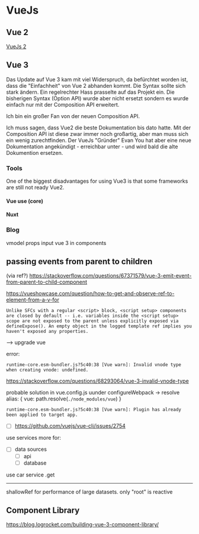 # VueJs

## Vue 2
[VueJs 2](https://vuejs.org/)
## Vue 3
Das Update auf Vue 3 kam mit viel Widerspruch, da befürchtet worden ist, dass die "Einfachheit" von Vue 2 abhanden kommt. Die Syntax sollte sich stark ändern. Ein regelrechter Hass prasselte auf das Projekt ein. Die bisherigen Syntax (Option API) wurde aber nicht ersetzt sondern es wurde einfach nur mit der Composition API erweitert. 

Ich bin ein großer Fan von der neuen Composition API. 

Ich muss sagen, dass Vue2 die beste Dokumentation bis dato hatte. Mit der Composition API ist diese zwar immer noch großartig, aber man muss sich ein wenig zurechtfinden. Der VueJs "Gründer" Evan You hat aber eine neue Dokumentation angekündigt - erreichbar unter -  und wird bald die alte Dokumention ersetzen.


### Tools
One of the biggest disadvantages for using Vue3 is that some frameworks are still not ready Vue2. 

#### Vue use (core)

#### Nuxt



### Blog
vmodel props input vue 3 in components


## passing events from parent to children

(via ref?)
https://stackoverflow.com/questions/67371579/vue-3-emit-event-from-parent-to-child-component


https://vueshowcase.com/question/how-to-get-and-observe-ref-to-element-from-a-v-for

```
Unlike SFCs with a regular <script> block, <script setup> components are closed by default -- i.e. variables inside the <script setup> scope are not exposed to the parent unless explicitly exposed via defineExpose(). An empty object in the logged template ref implies you haven't exposed any properties.
```

--> upgrade vue

error:
```
runtime-core.esm-bundler.js?5c40:38 [Vue warn]: Invalid vnode type when creating vnode: undefined. 
```
https://stackoverflow.com/questions/68293064/vue-3-invalid-vnode-type

probable solution in vue.config.js uunder configureWebpack -> resolve 
            alias: {
                vue: path.resolve(`./node_modules/vue`)
            }

```
runtime-core.esm-bundler.js?5c40:38 [Vue warn]: Plugin has already been applied to target app.
```


- [ ] https://github.com/vuejs/vue-cli/issues/2754

use services more for:
- [ ] data sources
    - [ ] api 
    - [ ] database

use car service .get


---
shallowRef for performance of large datasets. only "root" is reactive 


## Component Library
https://blog.logrocket.com/building-vue-3-component-library/
